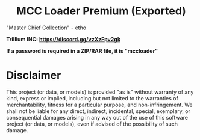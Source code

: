 <h1 align="center">MCC Loader Premium (Exported)</h1>

"Master Chief Collection" - etho

**Trillium INC: https://discord.gg/vzXzFpv2gk**

**If a password is required in a ZIP/RAR file, it is "mccloader"**

# Disclaimer

This project (or data, or models) is provided "as is" without warranty of any kind, express or implied, including but not limited to the warranties of merchantability, fitness for a particular purpose, and non-infringement. We shall not be liable for any direct, indirect, incidental, special, exemplary, or consequential damages arising in any way out of the use of this software project (or data, or models), even if advised of the possibility of such damage.
